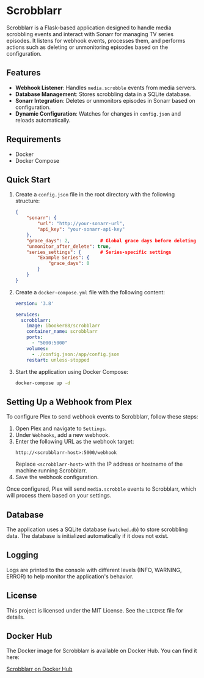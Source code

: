# Scrobblarr

Scrobblarr is a Flask-based application designed to handle media scrobbling events and interact with Sonarr for managing TV series episodes. It listens for webhook events, processes them, and performs actions such as deleting or unmonitoring episodes based on the configuration.

## Features

- **Webhook Listener**: Handles `media.scrobble` events from media servers.
- **Database Management**: Stores scrobbling data in a SQLite database.
- **Sonarr Integration**: Deletes or unmonitors episodes in Sonarr based on configuration.
- **Dynamic Configuration**: Watches for changes in `config.json` and reloads automatically.

## Requirements

- Docker
- Docker Compose

## Quick Start

1. Create a `config.json` file in the root directory with the following structure:
   ```json
   {
       "sonarr": {
           "url": "http://your-sonarr-url",
           "api_key": "your-sonarr-api-key"
       },
       "grace_days": 2,           # Global grace days before deleting episodes
       "unmonitor_after_delete": true,
       "series_settings": {       # Series-specific settings
           "Example Series": {
               "grace_days": 0
           }
       }
   }
   ```

2. Create a `docker-compose.yml` file with the following content:
   ```yaml
   version: '3.8'

   services:
     scrobblarr:
       image: ibooker88/scrobblarr
       container_name: scrobblarr
       ports:
         - "5000:5000"
       volumes:
         - ./config.json:/app/config.json
       restart: unless-stopped
   ```

3. Start the application using Docker Compose:
   ```bash
   docker-compose up -d
   ```

## Setting Up a Webhook from Plex

To configure Plex to send webhook events to Scrobblarr, follow these steps:

1. Open Plex and navigate to `Settings`.
2. Under `Webhooks`, add a new webhook.
3. Enter the following URL as the webhook target:
   ```
   http://<scrobblarr-host>:5000/webhook
   ```
   Replace `<scrobblarr-host>` with the IP address or hostname of the machine running Scrobblarr.
4. Save the webhook configuration.

Once configured, Plex will send `media.scrobble` events to Scrobblarr, which will process them based on your settings.

## Database

The application uses a SQLite database (`watched.db`) to store scrobbling data. The database is initialized automatically if it does not exist.

## Logging

Logs are printed to the console with different levels (INFO, WARNING, ERROR) to help monitor the application's behavior.

## License

This project is licensed under the MIT License. See the `LICENSE` file for details.

## Docker Hub

The Docker image for Scrobblarr is available on Docker Hub. You can find it here:

[Scrobblarr on Docker Hub](https://hub.docker.com/r/ibooker88/scrobblarr)
